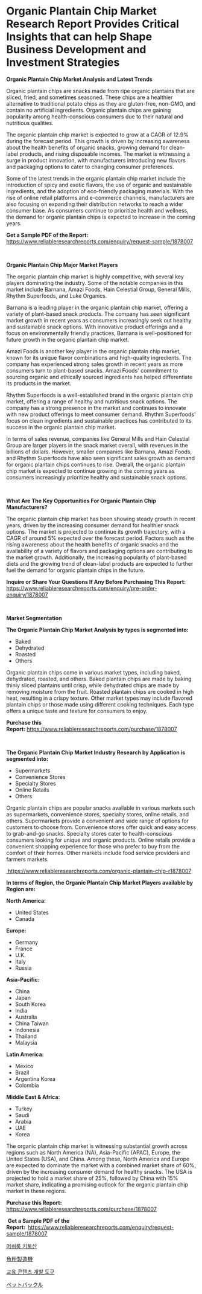 <p><h1>Organic Plantain Chip Market Research Report Provides Critical Insights that can help Shape Business Development and Investment Strategies</h1></p><p><strong>Organic Plantain Chip Market Analysis and Latest Trends</strong></p>
<p><p>Organic plantain chips are snacks made from ripe organic plantains that are sliced, fried, and sometimes seasoned. These chips are a healthier alternative to traditional potato chips as they are gluten-free, non-GMO, and contain no artificial ingredients. Organic plantain chips are gaining popularity among health-conscious consumers due to their natural and nutritious qualities.</p><p>The organic plantain chip market is expected to grow at a CAGR of 12.9% during the forecast period. This growth is driven by increasing awareness about the health benefits of organic snacks, growing demand for clean-label products, and rising disposable incomes. The market is witnessing a surge in product innovation, with manufacturers introducing new flavors and packaging options to cater to changing consumer preferences.</p><p>Some of the latest trends in the organic plantain chip market include the introduction of spicy and exotic flavors, the use of organic and sustainable ingredients, and the adoption of eco-friendly packaging materials. With the rise of online retail platforms and e-commerce channels, manufacturers are also focusing on expanding their distribution networks to reach a wider consumer base. As consumers continue to prioritize health and wellness, the demand for organic plantain chips is expected to increase in the coming years.</p></p>
<p><strong>Get a Sample PDF of the Report:&nbsp;</strong> <a href="https://www.reliableresearchreports.com/enquiry/request-sample/1878007">https://www.reliableresearchreports.com/enquiry/request-sample/1878007</a></p>
<p>&nbsp;</p>
<p><strong>Organic Plantain Chip Major Market Players</strong></p>
<p><p>The organic plantain chip market is highly competitive, with several key players dominating the industry. Some of the notable companies in this market include Barnana, Amazi Foods, Hain Celestial Group, General Mills, Rhythm Superfoods, and Luke Organics. </p><p>Barnana is a leading player in the organic plantain chip market, offering a variety of plant-based snack products. The company has seen significant market growth in recent years as consumers increasingly seek out healthy and sustainable snack options. With innovative product offerings and a focus on environmentally friendly practices, Barnana is well-positioned for future growth in the organic plantain chip market.</p><p>Amazi Foods is another key player in the organic plantain chip market, known for its unique flavor combinations and high-quality ingredients. The company has experienced strong sales growth in recent years as more consumers turn to plant-based snacks. Amazi Foods' commitment to sourcing organic and ethically sourced ingredients has helped differentiate its products in the market.</p><p>Rhythm Superfoods is a well-established brand in the organic plantain chip market, offering a range of healthy and nutritious snack options. The company has a strong presence in the market and continues to innovate with new product offerings to meet consumer demand. Rhythm Superfoods' focus on clean ingredients and sustainable practices has contributed to its success in the organic plantain chip market.</p><p>In terms of sales revenue, companies like General Mills and Hain Celestial Group are larger players in the snack market overall, with revenues in the billions of dollars. However, smaller companies like Barnana, Amazi Foods, and Rhythm Superfoods have also seen significant sales growth as demand for organic plantain chips continues to rise. Overall, the organic plantain chip market is expected to continue growing in the coming years as consumers increasingly prioritize healthy and sustainable snack options.</p></p>
<p>&nbsp;</p>
<p><strong>What Are The Key Opportunities For Organic Plantain Chip Manufacturers?</strong></p>
<p><p>The organic plantain chip market has been showing steady growth in recent years, driven by the increasing consumer demand for healthier snack options. The market is projected to continue its growth trajectory, with a CAGR of around 5% expected over the forecast period. Factors such as the rising awareness about the health benefits of organic snacks and the availability of a variety of flavors and packaging options are contributing to the market growth. Additionally, the increasing popularity of plant-based diets and the growing trend of clean-label products are expected to further fuel the demand for organic plantain chips in the future.</p></p>
<p><strong>Inquire or Share Your Questions If Any Before Purchasing This Report:</strong> <a href="https://www.reliableresearchreports.com/enquiry/pre-order-enquiry/1878007">https://www.reliableresearchreports.com/enquiry/pre-order-enquiry/1878007</a></p>
<p>&nbsp;</p>
<p><strong>Market Segmentation</strong></p>
<p><strong>The Organic Plantain Chip Market Analysis by types is segmented into:</strong></p>
<p><ul><li>Baked</li><li>Dehydrated</li><li>Roasted</li><li>Others</li></ul></p>
<p><p>Organic plantain chips come in various market types, including baked, dehydrated, roasted, and others. Baked plantain chips are made by baking thinly sliced plantains until crisp, while dehydrated chips are made by removing moisture from the fruit. Roasted plantain chips are cooked in high heat, resulting in a crispy texture. Other market types may include flavored plantain chips or those made using different cooking techniques. Each type offers a unique taste and texture for consumers to enjoy.</p></p>
<p><strong>Purchase this Report:&nbsp;</strong><a href="https://www.reliableresearchreports.com/purchase/1878007">https://www.reliableresearchreports.com/purchase/1878007</a></p>
<p>&nbsp;</p>
<p><strong>The Organic Plantain Chip Market Industry Research by Application is segmented into:</strong></p>
<p><ul><li>Supermarkets</li><li>Convenience Stores</li><li>Specialty Stores</li><li>Online Retails</li><li>Others</li></ul></p>
<p><p>Organic plantain chips are popular snacks available in various markets such as supermarkets, convenience stores, specialty stores, online retails, and others. Supermarkets provide a convenient and wide range of options for customers to choose from. Convenience stores offer quick and easy access to grab-and-go snacks. Specialty stores cater to health-conscious consumers looking for unique and organic products. Online retails provide a convenient shopping experience for those who prefer to buy from the comfort of their homes. Other markets include food service providers and farmers markets.</p></p>
<p><a href="https://www.reliableresearchreports.com/organic-plantain-chip-r1878007">&nbsp;https://www.reliableresearchreports.com/organic-plantain-chip-r1878007</a></p>
<p><strong>In terms of Region, the Organic Plantain Chip Market Players available by Region are:</strong></p>
<p>
    <p> <strong> North America: </strong>
        <ul>
            <li>United States</li>
            <li>Canada</li>
        </ul>
        </p> 
    <p> <strong> Europe: </strong>
        <ul>
            <li>Germany</li>
            <li>France</li>
            <li>U.K.</li>
            <li>Italy</li>
            <li>Russia</li>
        </ul>
        </p> 
    <p> <strong> Asia-Pacific: </strong>
        <ul>
            <li>China</li>
            <li>Japan</li>
            <li>South Korea</li>
            <li>India</li>
            <li>Australia</li>
            <li>China Taiwan</li>
            <li>Indonesia</li>
            <li>Thailand</li>
            <li>Malaysia</li>
        </ul>
        </p> 
    <p> <strong> Latin America: </strong>
        <ul>
            <li>Mexico</li>
            <li>Brazil</li>
            <li>Argentina Korea</li>
            <li>Colombia</li>
        </ul>
        </p> 
    <p> <strong> Middle East & Africa: </strong>
        <ul>
            <li>Turkey</li>
            <li>Saudi</li>
            <li>Arabia</li>
            <li>UAE</li>
            <li>Korea</li>
        </ul>
    </p>
    </p>
<p><p>The organic plantain chip market is witnessing substantial growth across regions such as North America (NA), Asia-Pacific (APAC), Europe, the United States (USA), and China. Among these, North America and Europe are expected to dominate the market with a combined market share of 60%, driven by the increasing consumer demand for healthy snacks. The USA is projected to hold a market share of 25%, followed by China with 15% market share, indicating a promising outlook for the organic plantain chip market in these regions.</p></p>
<p><strong>Purchase this Report: </strong><a href="https://www.reliableresearchreports.com/purchase/1878007">https://www.reliableresearchreports.com/purchase/1878007</a></p>
<p>&nbsp;<strong>Get a Sample PDF of the Report:&nbsp;&nbsp;</strong><a href="https://www.reliableresearchreports.com/enquiry/request-sample/1878007">https://www.reliableresearchreports.com/enquiry/request-sample/1878007</a></p>
<p><strong></strong></p>
<p><p><a href="https://medium.com/@tammyholmes1955/%EB%B6%84%EC%84%9D%ED%95%98%EB%8A%94-%ED%82%A4%EB%85%B8%EC%89%AC%ED%83%84-%EC%8B%9C%EC%9E%A5-%EA%B8%80%EB%A1%9C%EB%B2%8C-%EC%82%B0%EC%97%85-%EC%A0%84%EB%A7%9D-%EB%B0%8F-%EC%98%88%EC%B8%A1-2024%EB%85%84%EB%B6%80%ED%84%B0-2031%EB%85%84%EA%B9%8C%EC%A7%80-508e12b2d63e">머쉬룸 키토산</a></p><p><a href="https://medium.com/@jackpeters644/%E9%AD%9A%E3%81%AE%E9%A4%8C%E8%A3%BD%E9%80%A0%E6%A9%9F%E5%B8%82%E5%A0%B4%E8%A6%8F%E6%A8%A1%E3%81%AF-%E4%B8%96%E7%95%8C%E3%81%AE%E6%A5%AD%E7%95%8C%E3%81%A7%E6%9C%80%E3%82%82%E9%81%A9%E3%81%97%E3%81%9F%E3%83%9E%E3%83%BC%E3%82%B1%E3%83%86%E3%82%A3%E3%83%B3%E3%82%B0%E3%83%81%E3%83%A3%E3%83%8D%E3%83%AB%E3%82%92%E6%98%8E%E3%82%89%E3%81%8B%E3%81%AB%E3%81%97%E3%81%BE%E3%81%99-8fe8ec61199a">魚粉製造機</a></p><p><a href="https://medium.com/@munchkin678568/%ED%9B%88%EB%A0%A8-%EC%BD%98%ED%85%90%EC%B8%A0-%EA%B0%9C%EB%B0%9C-%EB%8F%84%EA%B5%AC-%EC%8B%9C%EC%9E%A5-%EC%84%B1%EA%B3%B5%EC%A0%81%EC%9D%B8-%EB%B9%84%EC%A6%88%EB%8B%88%EC%8A%A4-%EC%A0%84%EB%9E%B5%EC%9D%84-%EC%9C%84%ED%95%9C-%EC%97%B4%EC%87%A0-2031%EB%85%84%EA%B9%8C%EC%A7%80-%EC%98%88%EC%B8%A1-785f45b75cc9">교육 콘텐츠 개발 도구</a></p><p><a href="https://medium.com/@nicholasallan19/%E3%83%9A%E3%83%83%E3%83%88%E3%83%90%E3%83%83%E3%82%AF%E3%83%AB%E5%B8%82%E5%A0%B4-%E5%B8%82%E5%A0%B4%E3%82%B7%E3%82%A7%E3%82%A2-%E5%B8%82%E5%A0%B4%E5%8B%95%E5%90%91-%E5%B0%86%E6%9D%A5%E3%81%AE%E6%88%90%E9%95%B7%E3%82%92%E6%8E%A2%E3%82%8B-61ff6b1a5c60">ペットバックル</a></p></p>